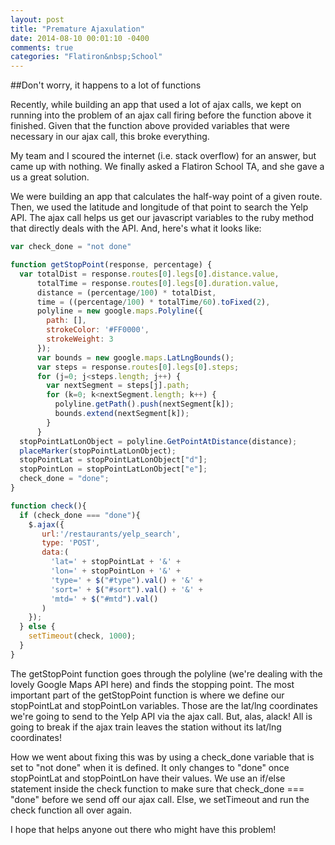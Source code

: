 ```yaml
---
layout: post
title: "Premature Ajaxulation"
date: 2014-08-10 00:01:10 -0400
comments: true
categories: "Flatiron&nbsp;School"
---
```


##Don't worry, it happens to a lot of functions

Recently, while building an app that used a lot of ajax calls, we kept on running into the problem of an ajax call firing before the function above it finished. Given that the function above provided variables that were necessary in our ajax call, this broke everything.

My team and I scoured the internet (i.e. stack overflow) for an answer, but came up with nothing. We finally asked a Flatiron School TA, and she gave a us a great solution.

We were building an app that calculates the half-way point of a given route. Then, we used the latitude and longitude of that point to search the Yelp API. The ajax call helps us get our javascript variables to the ruby method that directly deals with the API. And, here's what it looks like:

```javascript
var check_done = "not done"

function getStopPoint(response, percentage) {
  var totalDist = response.routes[0].legs[0].distance.value,
      totalTime = response.routes[0].legs[0].duration.value,
      distance = (percentage/100) * totalDist,
      time = ((percentage/100) * totalTime/60).toFixed(2),
      polyline = new google.maps.Polyline({
        path: [],
        strokeColor: '#FF0000',
        strokeWeight: 3
      });
      var bounds = new google.maps.LatLngBounds();
      var steps = response.routes[0].legs[0].steps;
      for (j=0; j<steps.length; j++) {
        var nextSegment = steps[j].path;
        for (k=0; k<nextSegment.length; k++) {
          polyline.getPath().push(nextSegment[k]);
          bounds.extend(nextSegment[k]);
        }
      }
  stopPointLatLonObject = polyline.GetPointAtDistance(distance);
  placeMarker(stopPointLatLonObject);
  stopPointLat = stopPointLatLonObject["d"];
  stopPointLon = stopPointLatLonObject["e"];
  check_done = "done";
}

function check(){ 
  if (check_done === "done"){
    $.ajax({
       url:'/restaurants/yelp_search', 
       type: 'POST',
       data:(
         'lat=' + stopPointLat + '&' +
         'lon=' + stopPointLon + '&' +
         'type=' + $("#type").val() + '&' +
         'sort=' + $("#sort").val() + '&' +
         'mtd=' + $("#mtd").val()
       )
    });
  } else {
    setTimeout(check, 1000);
  }
}
```

The getStopPoint function goes through the polyline (we're dealing with the lovely Google Maps API here) and finds the stopping point. The most important part of the getStopPoint function is where we define our stopPointLat and stopPointLon variables. Those are the lat/lng coordinates we're going to send to the Yelp API via the ajax call. But, alas, alack! All is going to break if the ajax train leaves the station without its lat/lng coordinates!

How we went about fixing this was by using a check_done variable that is set to "not done" when it is defined. It only changes to "done" once stopPointLat and stopPointLon have their values. We use an if/else statement inside the check function to make sure that check_done === "done" before we send off our ajax call. Else, we setTimeout and run the check function all over again.

I hope that helps anyone out there who might have this problem!